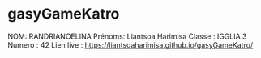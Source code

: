 # gasyGameKatro
NOM: RANDRIANOELINA
Prénoms: Liantsoa Harimisa
Classe : IGGLIA 3
Numero : 42
Lien live : https://liantsoaharimisa.github.io/gasyGameKatro/
